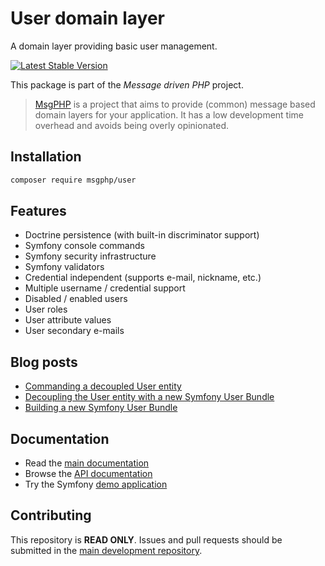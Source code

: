 # User domain layer

A domain layer providing basic user management.

[![Latest Stable Version](https://poser.pugx.org/msgphp/user/v/stable)](https://packagist.org/packages/msgphp/user)

This package is part of the _Message driven PHP_ project.

> [MsgPHP](https://msgphp.github.io/) is a project that aims to provide (common) message based domain layers for your application. It has a low development time overhead and avoids being overly opinionated.

## Installation

```bash
composer require msgphp/user
```

## Features

- Doctrine persistence (with built-in discriminator support)
- Symfony console commands
- Symfony security infrastructure
- Symfony validators
- Credential independent (supports e-mail, nickname, etc.)
- Multiple username / credential support
- Disabled / enabled users
- User roles
- User attribute values
- User secondary e-mails

## Blog posts

- [Commanding a decoupled User entity](https://medium.com/@ro0NL/commanding-a-decoupled-user-entity-aee8723c43e5)
- [Decoupling the User entity with a new Symfony User Bundle](https://medium.com/@ro0NL/decoupling-the-user-entity-with-a-new-symfony-user-bundle-7d2d5d85bdf9)
- [Building a new Symfony User Bundle](https://medium.com/@ro0NL/building-a-new-symfony-user-bundle-b4fe5a9d9d80)

## Documentation

- Read the [main documentation](https://msgphp.github.io/docs/)
- Browse the [API documentation](https://msgphp.github.io/api/MsgPhp/User.html)
- Try the Symfony [demo application](https://github.com/msgphp/symfony-demo-app)

## Contributing

This repository is **READ ONLY**. Issues and pull requests should be submitted in the [main development repository](https://github.com/msgphp/msgphp).
